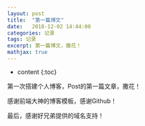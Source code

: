 ```yaml
---
layout: post
title:  "第一篇博文"
date:   2018-12-02 14:44:00
categories: 记录
tags: 记录
excerpt: 第一篇博文，撒花！
mathjax: true
---
```


* content
{:toc}

第一次搭建个人博客，Post的第一篇文章，撒花！

感谢前端大神的博客模板，感谢Github！

最后，感谢好兄弟提供的域名支持！